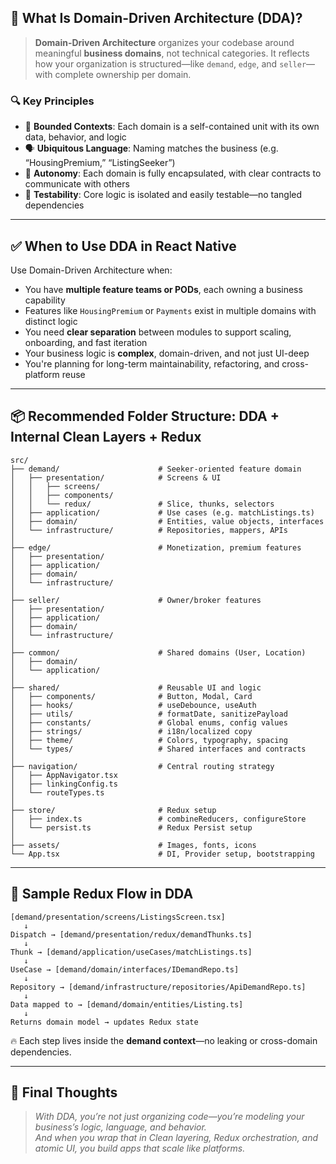 

## 🧠 What Is Domain-Driven Architecture (DDA)?

> **Domain-Driven Architecture** organizes your codebase around meaningful **business domains**, not technical categories. It reflects how your organization is structured—like `demand`, `edge`, and `seller`—with complete ownership per domain.

### 🔍 Key Principles
- 🧭 **Bounded Contexts**: Each domain is a self-contained unit with its own data, behavior, and logic
- 🗣️ **Ubiquitous Language**: Naming matches the business (e.g. “HousingPremium,” “ListingSeeker”)
- 🧱 **Autonomy**: Each domain is fully encapsulated, with clear contracts to communicate with others
- 🧪 **Testability**: Core logic is isolated and easily testable—no tangled dependencies

---

## ✅ When to Use DDA in React Native

Use Domain-Driven Architecture when:
- You have **multiple feature teams or PODs**, each owning a business capability
- Features like `HousingPremium` or `Payments` exist in multiple domains with distinct logic
- You need **clear separation** between modules to support scaling, onboarding, and fast iteration
- Your business logic is **complex**, domain-driven, and not just UI-deep
- You're planning for long-term maintainability, refactoring, and cross-platform reuse

---

## 📦 Recommended Folder Structure: DDA + Internal Clean Layers + Redux

```plaintext
src/
├── demand/                      # Seeker-oriented feature domain
│   ├── presentation/            # Screens & UI
│   │   ├── screens/
│   │   ├── components/
│   │   └── redux/               # Slice, thunks, selectors
│   ├── application/             # Use cases (e.g. matchListings.ts)
│   ├── domain/                  # Entities, value objects, interfaces
│   └── infrastructure/          # Repositories, mappers, APIs
│
├── edge/                        # Monetization, premium features
│   ├── presentation/
│   ├── application/
│   ├── domain/
│   └── infrastructure/
│
├── seller/                      # Owner/broker features
│   ├── presentation/
│   ├── application/
│   ├── domain/
│   └── infrastructure/
│
├── common/                      # Shared domains (User, Location)
│   ├── domain/
│   └── application/
│
├── shared/                      # Reusable UI and logic
│   ├── components/              # Button, Modal, Card
│   ├── hooks/                   # useDebounce, useAuth
│   ├── utils/                   # formatDate, sanitizePayload
│   ├── constants/               # Global enums, config values
│   ├── strings/                 # i18n/localized copy
│   ├── theme/                   # Colors, typography, spacing
│   └── types/                   # Shared interfaces and contracts
│
├── navigation/                  # Central routing strategy
│   ├── AppNavigator.tsx
│   ├── linkingConfig.ts
│   └── routeTypes.ts
│
├── store/                       # Redux setup
│   ├── index.ts                 # combineReducers, configureStore
│   └── persist.ts               # Redux Persist setup
│
├── assets/                      # Images, fonts, icons
└── App.tsx                      # DI, Provider setup, bootstrapping
```

---

## 🔁 Sample Redux Flow in DDA

```plaintext
[demand/presentation/screens/ListingsScreen.tsx]
   ↓
Dispatch → [demand/presentation/redux/demandThunks.ts]
   ↓
Thunk → [demand/application/useCases/matchListings.ts]
   ↓
UseCase → [demand/domain/interfaces/IDemandRepo.ts]
   ↓
Repository → [demand/infrastructure/repositories/ApiDemandRepo.ts]
   ↓
Data mapped to → [demand/domain/entities/Listing.ts]
   ↓
Returns domain model → updates Redux state
```

🔥 Each step lives inside the **demand context**—no leaking or cross-domain dependencies.

---

## 🧠 Final Thoughts

> _With DDA, you’re not just organizing code—you’re modeling your business’s logic, language, and behavior._  
> _And when you wrap that in Clean layering, Redux orchestration, and atomic UI, you build apps that scale like platforms._
